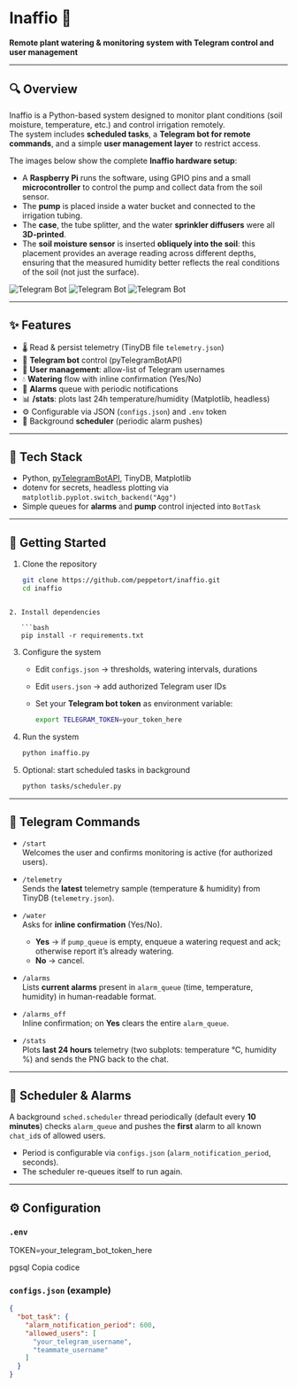 # Inaffio 🌱

**Remote plant watering & monitoring system with Telegram control and user management**

---

## 🔍 Overview

Inaffio is a Python-based system designed to monitor plant conditions (soil moisture, temperature, etc.) and control irrigation remotely.  
The system includes **scheduled tasks**, a **Telegram bot for remote commands**, and a simple **user management layer** to restrict access.  

The images below show the complete **Inaffio hardware setup**:

- A **Raspberry Pi** runs the software, using GPIO pins and a small **microcontroller** to control the pump and collect data from the soil sensor.  
- The **pump** is placed inside a water bucket and connected to the irrigation tubing.  
- The **case**, the tube splitter, and the water **sprinkler diffusers** were all **3D-printed**.  
- The **soil moisture sensor** is inserted **obliquely into the soil**: this placement provides an average reading across different depths, ensuring that the measured humidity better reflects the real conditions of the soil (not just the surface).  


![Telegram Bot](images/telegram.jpeg)
![Telegram Bot](images/hw.jpeg)
![Telegram Bot](images/plant.PNG)

---

## ✨ Features
- 🌡️ Read & persist telemetry (TinyDB file `telemetry.json`)
- 🤖 **Telegram bot** control (pyTelegramBotAPI)
- 👤 **User management**: allow-list of Telegram usernames
- 💧 **Watering** flow with inline confirmation (Yes/No)
- 🚨 **Alarms** queue with periodic notifications
- 📊 **/stats**: plots last 24h temperature/humidity (Matplotlib, headless)
- ⚙️ Configurable via JSON (`configs.json`) and `.env` token
- 🧵 Background **scheduler** (periodic alarm pushes)

---

## 🧰 Tech Stack
- Python, [pyTelegramBotAPI](https://github.com/eternnoir/pyTelegramBotAPI), TinyDB, Matplotlib
- dotenv for secrets, headless plotting via `matplotlib.pyplot.switch_backend("Agg")`
- Simple queues for **alarms** and **pump** control injected into `BotTask`

---

## 🚀 Getting Started

1. Clone the repository  
   ```bash
   git clone https://github.com/peppetort/inaffio.git
   cd inaffio
```

2. Install dependencies

   ```bash
   pip install -r requirements.txt
   ```

3. Configure the system

   * Edit `configs.json` → thresholds, watering intervals, durations
   * Edit `users.json` → add authorized Telegram user IDs
   * Set your **Telegram bot token** as environment variable:

     ```bash
     export TELEGRAM_TOKEN=your_token_here
     ```

4. Run the system

   ```bash
   python inaffio.py
   ```

5. Optional: start scheduled tasks in background

   ```bash
   python tasks/scheduler.py
   ```
---

## 🤖 Telegram Commands

- `/start`  
  Welcomes the user and confirms monitoring is active (for authorized users).

- `/telemetry`  
  Sends the **latest** telemetry sample (temperature & humidity) from TinyDB (`telemetry.json`).

- `/water`  
  Asks for **inline confirmation** (Yes/No).  
  - **Yes** → if `pump_queue` is empty, enqueue a watering request and ack; otherwise report it’s already watering.  
  - **No** → cancel.

- `/alarms`  
  Lists **current alarms** present in `alarm_queue` (time, temperature, humidity) in human-readable format.

- `/alarms_off`  
  Inline confirmation; on **Yes** clears the entire `alarm_queue`.

- `/stats`  
  Plots **last 24 hours** telemetry (two subplots: temperature °C, humidity %) and sends the PNG back to the chat.

---

## 🧪 Scheduler & Alarms
A background `sched.scheduler` thread periodically (default every **10 minutes**) checks `alarm_queue` and pushes the **first** alarm to all known `chat_id`s of allowed users.

- Period is configurable via `configs.json` (`alarm_notification_period`, seconds).
- The scheduler re-queues itself to run again.

---

## ⚙️ Configuration

### `.env`
TOKEN=your_telegram_bot_token_here

pgsql
Copia codice

### `configs.json` (example)
```json
{
  "bot_task": {
    "alarm_notification_period": 600,
    "allowed_users": [
      "your_telegram_username",
      "teammate_username"
    ]
  }
}
```

